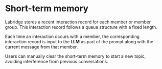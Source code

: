 # Short-term memory

Labridge stores a recent interaction record for each member or member group. 
This interaction record follows a queue structure with a fixed length.

Each time an interaction occurs with a member, 
the corresponding interaction record is input to the **LLM** as part of the prompt 
along with the current message from that member.

Users can manually clear the short-term memory to start a new topic, avoiding interference from previous conversations.


